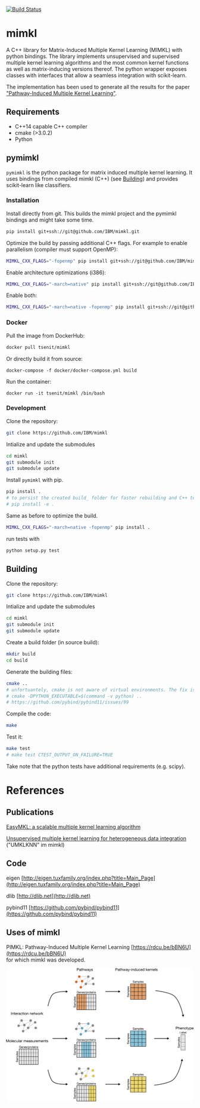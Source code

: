 [![Build Status](https://travis-ci.org/IBM/mimkl.svg?branch=master)](https://travis-ci.org/IBM/mimkl)

# mimkl

A C++ library for Matrix-Induced Multiple Kernel Learning (MIMKL) with python bindings. The library implements unsupervised and supervised multiple kernel learning algorithms and the most common kernel functions as well as matrix-inducing versions thereof. The python wrapper exposes classes with interfaces that allow a seamless integration with scikit-learn.

The implementation has been used to generate all the results for the paper ["Pathway-Induced Multiple Kernel Learning"](https://www.nature.com/articles/s41540-019-0086-3).

## Requirements

- C++14 capable C++ compiler
- cmake (>3.0.2)
- Python

## pymimkl

`pymimkl` is the python package for matrix induced multiple kernel learning. It uses bindings from compiled mimkl (C++) (see [Building](##Building)) and provides scikit-learn like classifiers.

### Installation

Install directly from git.
This builds the mimkl project and the pymimkl bindings and might take some time.

```sh
pip install git+ssh://git@github.com/IBM/mimkl.git
```

Optimize the build by passing additional C++ flags.
For example to enable parallelism (compiler must support OpenMP):

```sh
MIMKL_CXX_FLAGS="-fopenmp" pip install git+ssh://git@github.com/IBM/mimkl.git
```

Enable architecture optimizations (i386):

```sh
MIMKL_CXX_FLAGS="-march=native" pip install git+ssh://git@github.com/IBM/mimkl.git
```

Enable both:

```sh
MIMKL_CXX_FLAGS="-march=native -fopenmp" pip install git+ssh://git@github.com/IBM/mimkl.git
```

### Docker

Pull the image from DockerHub:

```sh
docker pull tsenit/mimkl
```

Or directly build it from source:

```
docker-compose -f docker/docker-compose.yml build
```

Run the container: 

```
docker run -it tsenit/mimkl /bin/bash
```

### Development

Clone the repository:

```sh
git clone https://github.com/IBM/mimkl
```

Intialize and update the submodules

```sh
cd mimkl
git submodule init
git submodule update
```

Install `pymimkl` with pip.

```sh
pip install .
# to persist the created build_ folder for faster rebuilding and C++ testing:
# pip install -e .
```

Same as before to optimize the build.

```sh
MIMKL_CXX_FLAGS="-march=native -fopenmp" pip install .
```

run tests with

```sh
python setup.py test
```

## Building

Clone the repository:

```sh
git clone https://github.com/IBM/mimkl
```

Intialize and update the submodules

```sh
cd mimkl
git submodule init
git submodule update
```

Create a build folder (in source build):

```sh
mkdir build
cd build
```

Generate the building files:

```sh
cmake ..
# unfortuantely, cmake is not aware of virtual environments. The fix is
# cmake -DPYTHON_EXECUTABLE=$(command -v python) ..
# https://github.com/pybind/pybind11/issues/99
```

Compile the code:

```sh
make
```

Test it:

```sh
make test
# make test CTEST_OUTPUT_ON_FAILURE=TRUE
```

Take note that the python tests have additional requirements (e.g. scipy).

# References

## Publications

[EasyMKL: a scalable multiple kernel learning algorithm](https://doi.org/10.1016/j.neucom.2014.11.078)

[Unsupervised multiple kernel learning for heterogeneous data integration](https://doi.org/10.1093/bioinformatics/btx682)  ("UMKLKNN" im mimkl)

## Code

eigen [http://eigen.tuxfamily.org/index.php?title=Main_Page](http://eigen.tuxfamily.org/index.php?title=Main_Page)

dlib [http://dlib.net](http://dlib.net)

pybind11 [https://github.com/pybind/pybind11](https://github.com/pybind/pybind11)

## Uses of mimkl

PIMKL: Pathway-Induced Multiple Kernel Learning [https://rdcu.be/bBN6U](https://rdcu.be/bBN6U)  
for which mimkl was developed.

<p align="center">
  <img src="doc/figures/pimkl.png" alt="PIMKL algorithm" width=700>
</p>
